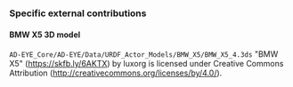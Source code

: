 ### Specific external contributions

#### BMW X5 3D model
`AD-EYE_Core/AD-EYE/Data/URDF_Actor_Models/BMW_X5/BMW_X5_4.3ds`
"BMW X5" (https://skfb.ly/6AKTX) by luxorg is licensed under Creative Commons Attribution (http://creativecommons.org/licenses/by/4.0/).

